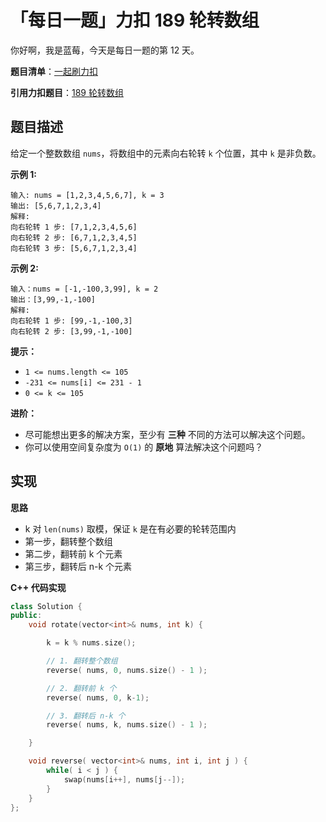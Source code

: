 # 「每日一题」力扣 189 轮转数组

你好啊，我是蓝莓，今天是每日一题的第 12 天。

**题目清单**：[一起刷力扣](https://blueberry-universe.cn/lc/index.html)

**引用力扣题目**：[189 轮转数组](https://leetcode.cn/problems/rotate-array/description/?envType=study-plan-v2&envId=top-interview-150)





## 题目描述

给定一个整数数组 `nums`，将数组中的元素向右轮转 `k` 个位置，其中 `k` 是非负数。

 

**示例 1:**

```
输入: nums = [1,2,3,4,5,6,7], k = 3
输出: [5,6,7,1,2,3,4]
解释:
向右轮转 1 步: [7,1,2,3,4,5,6]
向右轮转 2 步: [6,7,1,2,3,4,5]
向右轮转 3 步: [5,6,7,1,2,3,4]
```

**示例 2:**

```
输入：nums = [-1,-100,3,99], k = 2
输出：[3,99,-1,-100]
解释: 
向右轮转 1 步: [99,-1,-100,3]
向右轮转 2 步: [3,99,-1,-100]
```

 

**提示：**

- `1 <= nums.length <= 105`
- `-231 <= nums[i] <= 231 - 1`
- `0 <= k <= 105`

 

**进阶：**

- 尽可能想出更多的解决方案，至少有 **三种** 不同的方法可以解决这个问题。
- 你可以使用空间复杂度为 `O(1)` 的 **原地** 算法解决这个问题吗？





## 实现

**思路**

- k 对 `len(nums)` 取模，保证 `k` 是在有必要的轮转范围内
- 第一步，翻转整个数组
- 第二步，翻转前 k 个元素
- 第三步，翻转后 n-k 个元素





**C++ 代码实现**

```c++
class Solution {
public:
    void rotate(vector<int>& nums, int k) {

        k = k % nums.size();

        // 1. 翻转整个数组
        reverse( nums, 0, nums.size() - 1 );

        // 2. 翻转前 k 个
        reverse( nums, 0, k-1);

        // 3. 翻转后 n-k 个
        reverse( nums, k, nums.size() - 1 );

    }

    void reverse( vector<int>& nums, int i, int j ) {
        while( i < j ) {
            swap(nums[i++], nums[j--]);
        }
    }
};
```

